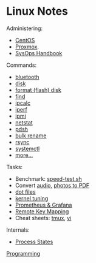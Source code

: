 # Linux Notes

Administering:

* [CentOS](../centos/)
* [Proxmox](../proxmox/).
* [SysOps Handbook](https://abarrak.gitbook.io/linux-sysops-handbook/)

Commands:

* [bluetooth](cli-bluetooth.html)
* [disk](cli-disk.html)
* [format (flash) disk](cli-disk-format.html)
* [find](cli-find.html)
* [ipcalc](cli-ipcalc.html)
* [iperf](cli-iperf.html)
* [ipmi](cli-ipmi.html)
* [netstat](cli-netstat.html)
* [pdsh](cli-pdsh.html)
* [bulk rename](cli-rename-files.html)
* [rsync](cli-rsync.html)
* [systemctl](cli-systemctl.html)
* [more...](cli.html)

Tasks:

* Benchmark: [speed-test.sh](speed-test.sh)
* Convert [audio](convert-audio.html),
[photos to PDF](convert-image2pdf.html)
* [dot files](/dot-files)
* [kernel tuning](kernel-tuning.html)
* [Prometheus & Grafana](prometheus-grafana.html)
* [Remote Key Mapping](remote.html)
* Cheat sheets: [tmux](tmux.html), [vi](../vi.html)

Internals:

* [Process States](https://raw.githubusercontent.com/abarrak/linux-sysops-handbook/main/images/process-states.png)

[Programming](../programming/)
